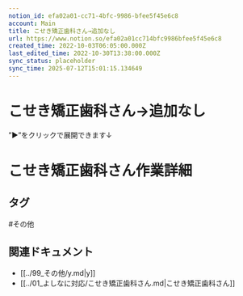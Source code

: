 ```yaml
---
notion_id: efa02a01-cc71-4bfc-9986-bfee5f45e6c8
account: Main
title: こせき矯正歯科さん→追加なし
url: https://www.notion.so/efa02a01cc714bfc9986bfee5f45e6c8
created_time: 2022-10-03T06:05:00.000Z
last_edited_time: 2022-10-30T13:38:00.000Z
sync_status: placeholder
sync_time: 2025-07-12T15:01:15.134649
---
```

# こせき矯正歯科さん→追加なし

”▶︎”をクリックで展開できます↓
# こせき矯正歯科さん作業詳細

## タグ

#その他 

## 関連ドキュメント

- [[../99_その他/y.md|y]]
- [[../01_よしなに対応/こせき矯正歯科さん.md|こせき矯正歯科さん]]
